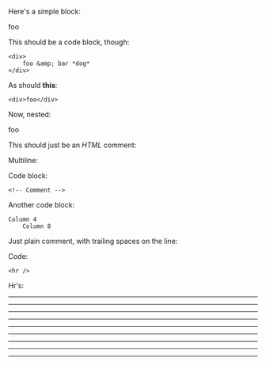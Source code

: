 Here's a simple block:

<div>
	foo
</div>

This should be a code block, though:

	<div>
		foo &amp; bar *dog*
	</div>

As should **this**:

	<div>foo</div>

Now, nested:

<div>
	<div>
		<div>
			foo
		</div>
	</div>
</div>

This should just be an *HTML* comment:

<!-- Comment -->

Multiline:

<!--
Blah
Blah
-->

Code block:

	<!-- Comment -->

Another code block:

    Column 4
        Column 8

Just plain comment, with trailing spaces on the line:

<!-- foo -->   

Code:

	<hr />
	
Hr's:

<hr>

<hr/>

<hr />

<hr>   

<hr/>  

<hr /> 

<hr class="foo" id="bar" />

<hr class="foo" id="bar"/>

<hr class="foo" id="bar" >

